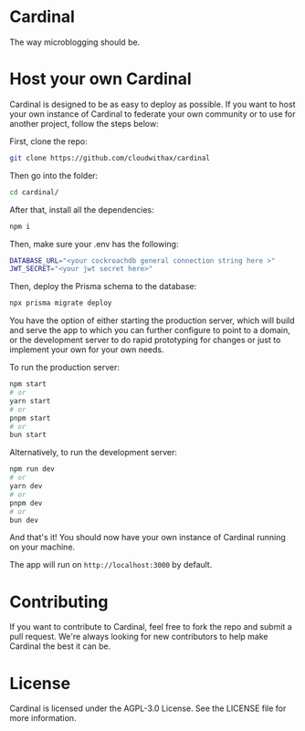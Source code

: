 # Cardinal

The way microblogging should be.

# Host your own Cardinal

Cardinal is designed to be as easy to deploy as possible. If you want to host your own instance of Cardinal to federate your own community or to use for another project, follow the steps below:

First, clone the repo:

```sh
git clone https://github.com/cloudwithax/cardinal
```

Then go into the folder:

```sh
cd cardinal/
```

After that, install all the dependencies:

```sh
npm i
```

Then, make sure your .env has the following:

```sh
DATABASE_URL="<your cockroachdb general connection string here >"
JWT_SECRET="<your jwt secret here>"
```

Then, deploy the Prisma schema to the database:

```sh
npx prisma migrate deploy
```

You have the option of either starting the production server, which will build and serve
the app to which you can further configure to point to a domain, or the development server to do rapid prototyping for changes
or just to implement your own for your own needs.

To run the production server:

```bash
npm start
# or
yarn start
# or
pnpm start
# or
bun start
```

Alternatively, to run the development server:

```bash
npm run dev
# or
yarn dev
# or
pnpm dev
# or
bun dev
```

And that's it! You should now have your own instance of Cardinal running on your machine.

The app will run on `http://localhost:3000` by default.

# Contributing

If you want to contribute to Cardinal, feel free to fork the repo and submit a pull request. We're always looking for new contributors to help make Cardinal the best it can be.

# License

Cardinal is licensed under the AGPL-3.0 License. See the LICENSE file for more information.
